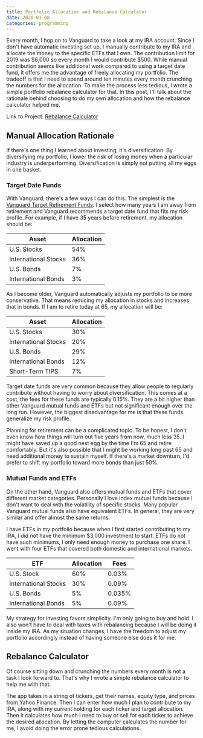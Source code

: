 ```yaml
---
title: Portfolio Allocation and Rebalance Calculator
date: 2020-01-08
categories: programming
---
```


Every month, I hop on to Vanguard to take a look at my IRA account. Since I don't have automatic investing set up, I manually contribute to my IRA and allocate the money to the specific ETFs that I own. The contribution limit for 2019 was \$6,000 so every month I would contribute $500. While manual contribution seems like additional work compared to using a target date fund, it offers me the advantage of freely allocating my portfolio. The tradeoff is that I need to spend around ten minutes every month crunching the numbers for the allocation. To make the process less tedious, I wrote a simple portfolio rebalance calculator for that. In this post, I'll talk about the rationale behind choosing to do my own allocation and how the rebalance calculator helped me.

Link to Project: [Rebalance Calculator](https://kingle.pythonanywhere.com/rebalance)

<!--more-->

## Manual Allocation Rationale

If there's one thing I learned about investing, it's diversification. By diversifying my portfolio, I lower the risk of losing money when a particular industry is underperforming. Diversification is simply not putting all my eggs in one basket.

### Target Date Funds

With Vanguard, there's a few ways I can do this. The simplest is the [Vanguard Target Retirement Funds](https://investor.vanguard.com/mutual-funds/target-retirement/#/mini/overview/1487). I select how many years I am away from retirement and Vanguard recommends a target date fund that fits my risk profile. For example, if I have 35 years before retirement, my allocation should be:

| <strong>Asset</strong> | <strong>Allocation</strong> |
|------------------------|-----------------------------|
| U.S. Stocks            | 54%                         |
| International Stocks   | 36%                         |
| U.S. Bonds             | 7%                          |
| International Bonds    | 3%                          |

As I become older, Vanguard automatically adjusts my portfolio to be more conservative. That means reducing my allocation in stocks and increases that in bonds. If I am to retire today at 65, my allocation will be:

| <strong>Asset</strong> | <strong>Allocation</strong> |
|------------------------|-----------------------------|
| U.S. Stocks            | 30%                         |
| International Stocks   | 20%                         |
| U.S. Bonds             | 29%                         |
| International Bonds    | 12%                         |
| Short-Term TIPS        | 7%                          |

Target date funds are very common because they allow people to regularly contribute without having to worry about diversification. This comes at a cost, the fees for these funds are typically 0.15%. They are a bit higher than other Vanguard mutual funds and ETFs but not significant enough over the long run. However, the biggest disadvantage for me is that these funds generalize my risk profile.

Planning for retirement can be a complicated topic. To be honest, I don't even know how things will turn out five years from now, much less 35. I might have saved up a good nest egg by the time I'm 65 and retire comfortably. But it's also possible that I might be working long past 65 and need additional money to sustain myself. If there's a market downturn, I'd prefer to shift my portfolio toward more bonds than just 50%.

### Mutual Funds and ETFs

On the other hand, Vanguard also offers mutual funds and ETFs that cover different market categories. Personally I love index mutual funds because I don't want to deal with the volatility of specific stocks. Many popular Vanguard mutual funds also have equivalent ETFs. In general, they are very similar and offer almost the same returns.

I have ETFs in my portfolio because when I first started contributing to my IRA, I did not have the minimum $3,000 investment to start. ETFs do not have such minimums, I only need enough money to purchase one share. I went with four ETFs that covered both domestic and international markets.

| <strong>ETF</strong> | <strong>Allocation</strong> | <strong>Fees</strong> |
|----------------------|-----------------------------|-----------------------|
| U.S. Stock           | 60%                         | 0.03%                 |
| International Stocks | 30%                         | 0.09%                 |
| U.S. Bonds           | 5%                          | 0.035%                |
| International Bonds  | 5%                          | 0.09%                 |

My strategy for investing favors simplicity. I'm only going to buy and hold. I also won't have to deal with taxes with rebalancing because I will be doing it inside my IRA. As my situation changes, I have the freedom to adjust my portfolio accordingly instead of having someone else does it for me.

## Rebalance Calculator

Of course sitting down and crunching the numbers every month is not a task I look forward to. That's why I wrote a simple rebalance calculator to help me with that.

The app takes in a string of tickers, get their names, equity type, and prices from Yahoo Finance. Then I can enter how much I plan to contribute to my IRA, along with my current holding for each ticker and target allocation. Then it calculates how much I need to buy or sell for each ticker to achieve the desired allocation. By letting the computer calculates the number for me, I avoid doing the error prone tedious calculations.
